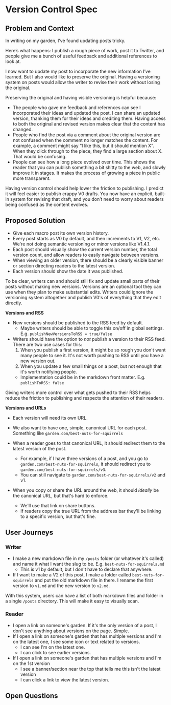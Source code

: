 
# Version Control Spec

## Problem and Context

In writing on my garden, I’ve found updating posts tricky.

Here’s what happens: I publish a rough piece of work, post it to Twitter, and people give me a bunch of useful feedback and additional references to look at.

I now want to update my post to incorporate the new information I’ve learned. But I also would like to preserve the original. Having a versioning system on posts would allow the writer to revise their work without losing the original.

Preserving the original and having visible versioning is helpful because:
- The people who gave me feedback and references can see I incorporated their ideas and updated the post. I can share an updated version, thanking them for their ideas and crediting them. Having access to both the original and revised version makes clear that the content has changed.
- People who find the post via a comment about the original version are not confused when the comment no longer matches the content.
	For example, a comment might say “I like this, but it should mention X”. When they click through to the piece, they find a large section about X. That would be confusing.
- People can see how a long piece evolved over time. This shows the reader that you can publish something a bit shitty to the web, and slowly improve it in stages. It makes the process of growing a piece in public more transparent.

Having version control should help lower the friction to publishing. I predict it will feel easier to publish crappy V0 drafts. You now have an explicit, built-in system for revising that draft, and you don’t need to worry about readers being confused as the content evolves.

## Proposed Solution

- Give each macro post its own version history.
- Every post starts as V0 by default, and then increments to V1, V2, etc. We're not doing semantic versioning or minor versions like V1.4.1.
- Each post should visually show the current version number, the total version count, and allow readers to easily navigate between versions.
- When viewing an older version, there should be a clearly visible banner or section directing readers to the latest version.
- Each version should show the date it was published.

To be clear, writers can and should still fix and update small parts of their posts without making new versions. Versions are an optional tool they can use when they plan to make substantial edits. Writers could ignore the versioning system altogether and publish V0's of everything that they edit directly.

**Versions and RSS**
- New versions should be published to the RSS feed by default.
  - Maybe writers should be able to toggle this on/off in global settings. E.g. `publishNewVersionsToRSS = true/false`
- Writers should have the option to _not_ publish a version to their RSS feed. There are two use cases for this:
  1. When you publish a first version, it might be so rough you don't want many people to see it. It's not worth pushing to RSS until you have a new version out.
  2. When you update a few small things on a post, but not enough that it's worth notifying people.
  - Implementation could be in the markdown front matter. E.g. `publishToRSS: false`

Giving writers more control over what gets pushed to their RSS helps reduce the friction to publishing and respects the attention of their readers.

**Versions and URLs**

- Each version will need its own URL.
- We also want to have one, simple, canonical URL for each post. Something like `garden.com/best-nuts-for-squirrels` 

- When a reader goes to that canonical URL, it should redirect them to the latest version of the post.
  - For example, if I have three versions of a post, and you go to `garden.com/best-nuts-for-squirrels`, it should redirect you to `garden.com/best-nuts-for-squirrels/v3`.
  - You can still navigate to `garden.com/best-nuts-for-squirrels/v2` and v1.  

- When you copy or share the URL around the web, it should *ideally* be the canonical URL, but that's hard to enforce.
  - We'll use that link on share buttons.
  - If readers copy the true URL from the address bar they'll be linking to a specific version, but that's fine.


## User Journeys

### Writer

- I make a new markdown file in my `/posts` folder (or whatever it's called) and name it what I want the slug to be. E.g. `best-nuts-for-squirrels.md`
    - This is v1 by default, but I don't have to declare that anywhere.
- If I want to make a V2 of this post, I make a folder called `best-nuts-for-squirrels` and put the old markdown file in there. I rename the first version to `v1.md` and the new version to `v2.md`.

With this system, users can have a list of both markdown files and folder in a single `/posts` directory. This will make it easy to visually scan. 

### Reader

- I open a link on someone's garden. If it's the only version of a post, I don't see anything about versions on the page. Simple.
- If I open a link on someone's garden that has multiple versions and I'm on the latest one, I see some icon or text related to versions.
  - I can see I'm on the latest one.
  - I can click to see earlier versions.
- If I open a link on someone's garden that has multiple versions and I'm on the 1st version
  - I see a banner/section near the top that tells me this isn't the latest version
  - I can click a link to view the latest version.


## Open Questions

